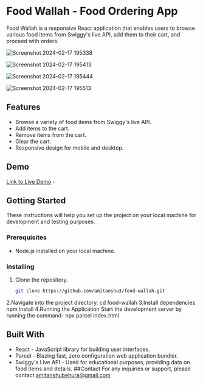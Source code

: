 # Food Wallah - Food Ordering App

Food Wallah is a responsive React application that enables users to browse various food items from Swiggy's live API, add them to their cart, and proceed with orders.

![Screenshot 2024-02-17 195338](https://github.com/amitanshu3/Food-Wallah/assets/144086900/6d714ad7-8bd7-4325-88af-b627738f481b)

![Screenshot 2024-02-17 195413](https://github.com/amitanshu3/Food-Wallah/assets/144086900/2e4f1df9-8db1-4829-9464-567498843ee7)

![Screenshot 2024-02-17 195444](https://github.com/amitanshu3/Food-Wallah/assets/144086900/87956622-a985-43cd-a87f-c7ea692eea16)

![Screenshot 2024-02-17 195513](https://github.com/amitanshu3/Food-Wallah/assets/144086900/37aa6beb-b9fd-4139-8a0b-241304671782)

## Features

- Browse a variety of food items from Swiggy's live API.
- Add items to the cart.
- Remove items from the cart.
- Clear the cart.
- Responsive design for mobile and desktop.
  
## Demo

[Link to Live Demo](#) - 

## Getting Started

These instructions will help you set up the project on your local machine for development and testing purposes.

### Prerequisites

- Node.js installed on your local machine.

### Installing

1. Clone the repository.

   ```bash
   git clone https://github.com/amitanshu3/food-wallah.git

2.Navigate into the project directory.
 cd food-wallah
3.Install dependencies.
 npm install
4.Running the Application
   Start the development server by running the command-  npx parcel index.html


## Built With
- React - JavaScript library for building user interfaces.
- Parcel - Blazing fast, zero configuration web application bundler.
- Swiggy's Live API - Used for educational purposes, providing data on food items and details.
##Contact
For any inquiries or support, please contact amitanshubehura@gmail.com


  
